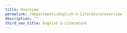 ```yaml
---
title: Overview
permalink: /departments/English-n-Literature/overview
description: ""
third_nav_title: English & Literature
---
```

